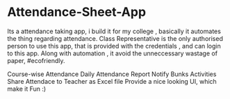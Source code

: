 # Attendance-Sheet-App

Its a attendance taking app, i build it for my college , basically it automates the thing regarding attendance. 
Class Representative is the only authorised person to use this app, that is provided with the credentials , and can login to this app. Along with automation , it avoid the unneccessary wastage of paper, #ecofriendly.

Course-wise Attendance
Daily Attendance Report
Notify Bunks Activities
Share Attendace to Teacher as Excel file
Provide a nice looking UI, which make it Fun :)
